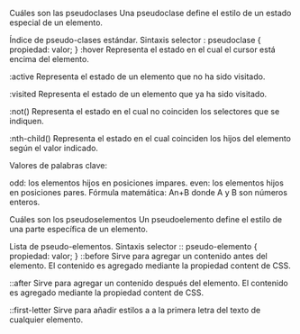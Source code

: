 Cuáles son las pseudoclases
Una pseudoclase define el estilo de un estado especial de un elemento.

Índice de pseudo-clases estándar.
Sintaxis
selector : pseudoclase { 
    propiedad: valor;
}
:hover
Representa el estado en el cual el cursor está encima del elemento.

:active
Representa el estado de un elemento que no ha sido visitado.

:visited
Representa el estado de un elemento que ya ha sido visitado.

:not()
Representa el estado en el cual no coinciden los selectores que se indiquen.

:nth-child()
Representa el estado en el cual coinciden los hijos del elemento según el valor indicado.

Valores de palabras clave:

odd: los elementos hijos en posiciones impares.
even: los elementos hijos en posiciones pares.
Fórmula matemática: An+B donde A y B son números enteros.

Cuáles son los pseudoselementos
Un pseudoelemento define el estilo de una parte específica de un elemento.

Lista de pseudo-elementos.
Sintaxis
selector :: pseudo-elemento { 
    propiedad: valor;
}
::before
Sirve para agregar un contenido antes del elemento. El contenido es agregado mediante la propiedad content de CSS.

::after
Sirve para agregar un contenido después del elemento. El contenido es agregado mediante la propiedad content de CSS.

::first-letter
Sirve para añadir estilos a a la primera letra del texto de cualquier elemento.

